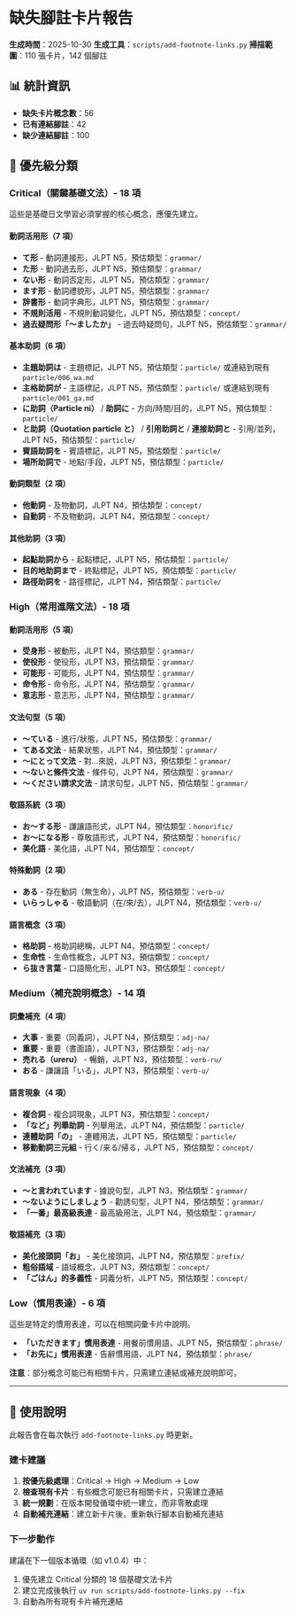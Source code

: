 # 缺失腳註卡片報告

**生成時間**：2025-10-30
**生成工具**：`scripts/add-footnote-links.py`
**掃描範圍**：110 張卡片，142 個腳註

## 📊 統計資訊

- **缺失卡片概念數**：56
- **已有連結腳註**：42
- **缺少連結腳註**：100

## 🎯 優先級分類

### Critical（關鍵基礎文法）- 18 項

這些是基礎日文學習必須掌握的核心概念，應優先建立。

#### 動詞活用形（7 項）
- **て形** - 動詞連接形，JLPT N5，預估類型：`grammar/`
- **た形** - 動詞過去形，JLPT N5，預估類型：`grammar/`
- **ない形** - 動詞否定形，JLPT N5，預估類型：`grammar/`
- **ます形** - 動詞禮貌形，JLPT N5，預估類型：`grammar/`
- **辞書形** - 動詞字典形，JLPT N5，預估類型：`grammar/`
- **不規則活用** - 不規則動詞變化，JLPT N5，預估類型：`concept/`
- **過去疑問形「〜ましたか」** - 過去時疑問句，JLPT N5，預估類型：`grammar/`

#### 基本助詞（6 項）
- **主題助詞は** - 主題標記，JLPT N5，預估類型：`particle/` 或連結到現有 `particle/006_wa.md`
- **主格助詞が** - 主語標記，JLPT N5，預估類型：`particle/` 或連結到現有 `particle/001_ga.md`
- **に助詞（Particle ni）** / **助詞に** - 方向/時間/目的，JLPT N5，預估類型：`particle/`
- **と助詞（Quotation particle と）** / **引用助詞と** / **連接助詞と** - 引用/並列，JLPT N5，預估類型：`particle/`
- **賓語助詞を** - 賓語標記，JLPT N5，預估類型：`particle/`
- **場所助詞で** - 地點/手段，JLPT N5，預估類型：`particle/`

#### 動詞類型（2 項）
- **他動詞** - 及物動詞，JLPT N4，預估類型：`concept/`
- **自動詞** - 不及物動詞，JLPT N4，預估類型：`concept/`

#### 其他助詞（3 項）
- **起點助詞から** - 起點標記，JLPT N5，預估類型：`particle/`
- **目的地助詞まで** - 終點標記，JLPT N5，預估類型：`particle/`
- **路徑助詞を** - 路徑標記，JLPT N4，預估類型：`particle/`

### High（常用進階文法）- 18 項

#### 動詞活用形（5 項）
- **受身形** - 被動形，JLPT N4，預估類型：`grammar/`
- **使役形** - 使役形，JLPT N3，預估類型：`grammar/`
- **可能形** - 可能形，JLPT N4，預估類型：`grammar/`
- **命令形** - 命令形，JLPT N4，預估類型：`grammar/`
- **意志形** - 意志形，JLPT N4，預估類型：`grammar/`

#### 文法句型（5 項）
- **〜ている** - 進行/狀態，JLPT N5，預估類型：`grammar/`
- **てある文法** - 結果狀態，JLPT N4，預估類型：`grammar/`
- **〜にとって文法** - 對...來說，JLPT N3，預估類型：`grammar/`
- **〜ないと條件文法** - 條件句，JLPT N4，預估類型：`grammar/`
- **〜ください請求文法** - 請求句型，JLPT N5，預估類型：`grammar/`

#### 敬語系統（3 項）
- **お〜する形** - 謙讓語形式，JLPT N4，預估類型：`honorific/`
- **お〜になる形** - 尊敬語形式，JLPT N4，預估類型：`honorific/`
- **美化語** - 美化語，JLPT N4，預估類型：`concept/`

#### 特殊動詞（2 項）
- **ある** - 存在動詞（無生命），JLPT N5，預估類型：`verb-u/`
- **いらっしゃる** - 敬語動詞（在/來/去），JLPT N4，預估類型：`verb-u/`

#### 語言概念（3 項）
- **格助詞** - 格助詞總稱，JLPT N4，預估類型：`concept/`
- **生命性** - 生命性概念，JLPT N3，預估類型：`concept/`
- **ら抜き言葉** - 口語簡化形，JLPT N3，預估類型：`concept/`

### Medium（補充說明概念）- 14 項

#### 詞彙補充（4 項）
- **大事** - 重要（同義詞），JLPT N4，預估類型：`adj-na/`
- **重要** - 重要（書面語），JLPT N3，預估類型：`adj-na/`
- **売れる（ureru）** - 暢銷，JLPT N3，預估類型：`verb-ru/`
- **おる** - 謙讓語「いる」，JLPT N3，預估類型：`verb-u/`

#### 語言現象（4 項）
- **複合詞** - 複合詞現象，JLPT N3，預估類型：`concept/`
- **「など」列舉助詞** - 列舉用法，JLPT N4，預估類型：`particle/`
- **連體助詞「の」** - 連體用法，JLPT N5，預估類型：`particle/`
- **移動動詞三元組** - 行く/来る/帰る，JLPT N5，預估類型：`concept/`

#### 文法補充（3 項）
- **〜と言われています** - 據說句型，JLPT N3，預估類型：`grammar/`
- **〜ないようにしましょう** - 勸誘句型，JLPT N4，預估類型：`grammar/`
- **「一番」最高級表達** - 最高級用法，JLPT N4，預估類型：`grammar/`

#### 敬語補充（3 項）
- **美化接頭詞「お」** - 美化接頭詞，JLPT N4，預估類型：`prefix/`
- **粗俗語域** - 語域概念，JLPT N3，預估類型：`concept/`
- **「ごはん」的多義性** - 詞義分析，JLPT N5，預估類型：`concept/`

### Low（慣用表達）- 6 項

這些是特定的慣用表達，可以在相關詞彙卡片中說明。

- **「いただきます」慣用表達** - 用餐前慣用語，JLPT N5，預估類型：`phrase/`
- **「お先に」慣用表達** - 告辭慣用語，JLPT N4，預估類型：`phrase/`

**注意**：部分概念可能已有相關卡片，只需建立連結或補充說明即可。

---

## 📝 使用說明

此報告會在每次執行 `add-footnote-links.py` 時更新。

### 建卡建議

1. **按優先級處理**：Critical → High → Medium → Low
2. **檢查現有卡片**：有些概念可能已有相關卡片，只需建立連結
3. **統一規劃**：在版本開發循環中統一建立，而非零散處理
4. **自動補充連結**：建立新卡片後，重新執行腳本自動補充連結

### 下一步動作

建議在下一個版本循環（如 v1.0.4）中：
1. 優先建立 Critical 分類的 18 個基礎文法卡片
2. 建立完成後執行 `uv run scripts/add-footnote-links.py --fix`
3. 自動為所有現有卡片補充連結
